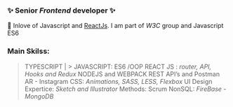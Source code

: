 ### ✨ Senior _Frontend_ developer ✨

🥰 Inlove of Javascript and [ReactJs](https://reactjs.org/). I am part of _W3C_ group and Javascript ES6

### Main Skilss:

> TYPESCRIPT | > JAVASCRIPT: ES6 /OOP
> REACT JS : _router, API, Hooks and Redux_
> NODEJS and WEBPACK
> REST API’s and Postman
> AR - Instagram
> CSS: _Animations, SASS, LESS, Flexbox_
> UI Design Expertice: _Sketch and Illustrator_
> Methods: Scrum
> NonSQL: _FireBase - MongoDB_
